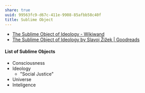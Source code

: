 ```yaml
---
share: true
uuid: 99563fc9-d67c-411e-9908-85afbb58c40f
title: Sublime Object
---
```

* [The Sublime Object of Ideology - Wikiwand](https://www.wikiwand.com/en/The_Sublime_Object_of_Ideology)
* [The Sublime Object of Ideology by Slavoj Žižek | Goodreads](https://www.goodreads.com/book/show/18912.The_Sublime_Object_of_Ideology)


#### List of Sublime Objects
* Consciousness
* Ideology
	* "Social Justice"
* Universe
* Inteligence